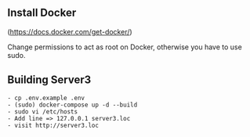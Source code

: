 ## Install Docker
(https://docs.docker.com/get-docker/)

Change permissions to act as root on Docker, otherwise you have to use sudo.
## Building Server3
    - cp .env.example .env
    - (sudo) docker-compose up -d --build
    - sudo vi /etc/hosts
    - Add line => 127.0.0.1 server3.loc
    - visit http://server3.loc
